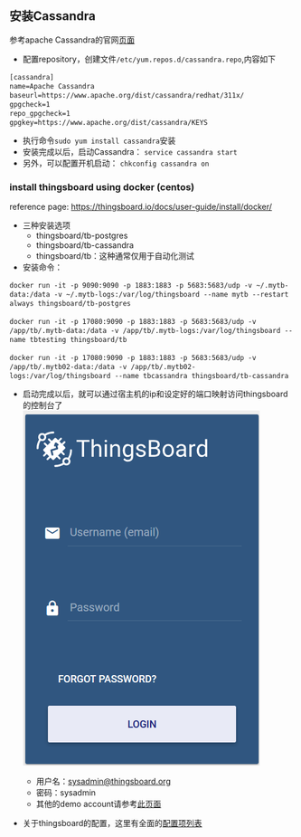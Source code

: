 ## 安装Cassandra
参考apache Cassandra的官网[页面](http://cassandra.apache.org/download/)
- 配置repository，创建文件`/etc/yum.repos.d/cassandra.repo`,内容如下
```
[cassandra]
name=Apache Cassandra
baseurl=https://www.apache.org/dist/cassandra/redhat/311x/
gpgcheck=1
repo_gpgcheck=1
gpgkey=https://www.apache.org/dist/cassandra/KEYS
```
- 执行命令`sudo yum install cassandra`安装
- 安装完成以后，启动Cassandra： `service cassandra start`
- 另外，可以配置开机启动： `chkconfig cassandra on`

### install thingsboard using docker (centos)  
reference page: https://thingsboard.io/docs/user-guide/install/docker/
- 三种安装选项
  - thingsboard/tb-postgres
  - thingsboard/tb-cassandra
  - thingsboard/tb：这种通常仅用于自动化测试
- 安装命令：
```
docker run -it -p 9090:9090 -p 1883:1883 -p 5683:5683/udp -v ~/.mytb-data:/data -v ~/.mytb-logs:/var/log/thingsboard --name mytb --restart always thingsboard/tb-postgres

docker run -it -p 17080:9090 -p 1883:1883 -p 5683:5683/udp -v /app/tb/.mytb-data:/data -v /app/tb/.mytb-logs:/var/log/thingsboard --name tbtesting thingsboard/tb

docker run -it -p 17080:9090 -p 1883:1883 -p 5683:5683/udp -v /app/tb/.mytb02-data:/data -v /app/tb/.mytb02-logs:/var/log/thingsboard --name tbcassandra thingsboard/tb-cassandra
```
- 启动完成以后，就可以通过宿主机的ip和设定好的端口映射访问thingsboard的控制台了  
![image](./img/thingsboard-console-login.png)
  - 用户名：sysadmin@thingsboard.org
  - 密码：sysadmin
  - 其他的demo account请参考[此页面](https://thingsboard.io/docs/samples/demo-account/)

- 关于thingsboard的配置，这里有全面的[配置项列表](https://thingsboard.io/docs/user-guide/install/config/)
